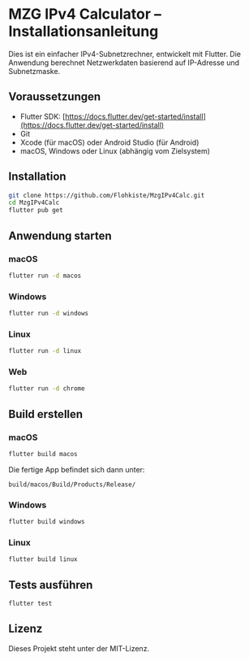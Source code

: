 # MZG IPv4 Calculator – Installationsanleitung

Dies ist ein einfacher IPv4-Subnetzrechner, entwickelt mit Flutter. Die Anwendung berechnet Netzwerkdaten basierend auf IP-Adresse und Subnetzmaske.

## Voraussetzungen

* Flutter SDK: [https://docs.flutter.dev/get-started/install](https://docs.flutter.dev/get-started/install)
* Git
* Xcode (für macOS) oder Android Studio (für Android)
* macOS, Windows oder Linux (abhängig vom Zielsystem)

## Installation

```bash
git clone https://github.com/Flohkiste/MzgIPv4Calc.git
cd MzgIPv4Calc
flutter pub get
```

## Anwendung starten

### macOS

```bash
flutter run -d macos
```

### Windows

```bash
flutter run -d windows
```

### Linux

```bash
flutter run -d linux
```

### Web

```bash
flutter run -d chrome
```

## Build erstellen

### macOS

```bash
flutter build macos
```

Die fertige App befindet sich dann unter:

```
build/macos/Build/Products/Release/
```

### Windows

```bash
flutter build windows
```

### Linux

```bash
flutter build linux
```

## Tests ausführen

```bash
flutter test
```

## Lizenz

Dieses Projekt steht unter der MIT-Lizenz.
